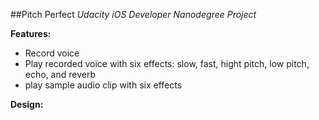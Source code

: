 ##Pitch Perfect
*Udacity iOS Developer Nanodegree Project*

**Features:**
- Record voice
- Play recorded voice with six effects: slow, fast, hight pitch, low pitch, echo, and reverb
- play sample audio clip with six effects

**Design:**
